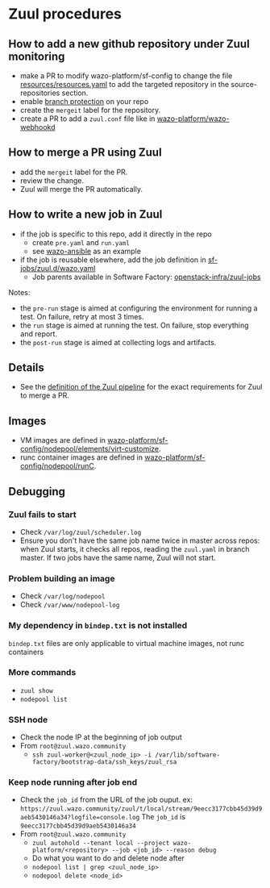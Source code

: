 # Zuul procedures

## How to add a new github repository under Zuul monitoring

- make a PR to modify wazo-platform/sf-config to change the file
  [resources/resources.yaml](https://github.com/wazo-platform/sf-config/blob/master/resources/resources.yaml) to add the targeted repository in the
  source-repositories section.
- enable [branch protection](https://zuul.wazo.community/docs/user/zuul_user.html#zuul-github-branch-protection) on your repo
- create the `mergeit` label for the repository.
- create a PR to add a `zuul.conf` file like in [wazo-platform/wazo-webhookd](https://github.com/wazo-platform/wazo-webhookd/blob/master/zuul.yaml)

## How to merge a PR using Zuul

- add the `mergeit` label for the PR.
- review the change.
- Zuul will merge the PR automatically.

## How to write a new job in Zuul

- if the job is specific to this repo, add it directly in the repo
  - create `pre.yaml` and `run.yaml`
  - see [wazo-ansible](https://github.com/wazo-platform/wazo-ansible) as an example
- if the job is reusable elsewhere, add the job definition in [sf-jobs/zuul.d/wazo.yaml](https://github.com/wazo-platform/sf-jobs/blob/master/zuul.d/wazo.yaml)
  - Job parents available in Software Factory: [openstack-infra/zuul-jobs](https://github.com/openstack-infra/zuul-jobs/tree/master/roles)

Notes:

- the `pre-run` stage is aimed at configuring the environment for running a test. On failure, retry at most 3 times.
- the `run` stage is aimed at running the test. On failure, stop everything and report.
- the `post-run` stage is aimed at collecting logs and artifacts.

## Details

- See the [definition of the Zuul pipeline](https://github.com/wazo-platform/sf-config/blob/master/zuul.d/_pipelines.yaml#L46-L56) for the exact requirements for Zuul to merge a PR.

## Images

- VM images are defined in [wazo-platform/sf-config/nodepool/elements/virt-customize](https://github.com/wazo-platform/sf-config/tree/master/nodepool/elements/virt-customize).
- runc container images are defined in [wazo-platform/sf-config/nodepool/runC](https://github.com/wazo-platform/sf-config/tree/master/nodepool/runC).

## Debugging

### Zuul fails to start

* Check `/var/log/zuul/scheduler.log`
* Ensure you don't have the same job name twice in master across repos: when Zuul starts, it checks all repos, reading the `zuul.yaml` in branch master. If two jobs have the same name, Zuul will not start.

### Problem building an image

* Check `/var/log/nodepool`
* Check `/var/www/nodepool-log`

### My dependency in `bindep.txt` is not installed

`bindep.txt` files are only applicable to virtual machine images, not runc containers

### More commands

* `zuul show`
* `nodepool list`

### SSH node
* Check the node IP at the beginning of job output
* From `root@zuul.wazo.community`
    * `ssh zuul-worker@<zuul_node_ip> -i /var/lib/software-factory/bootstrap-data/ssh_keys/zuul_rsa`

### Keep node running after job end
* Check the `job_id` from the URL of the job ouput.
    ex: `https://zuul.wazo.community/zuul/t/local/stream/9eecc3177cbb45d39d9aeb5430146a34?logfile=console.log`
        The `job_id` is `9eecc3177cbb45d39d9aeb5430146a34`
* From `root@zuul.wazo.community`
    * `zuul autohold --tenant local --project wazo-platform/<repository> --job <job_id> --reason debug`
    * Do what you want to do and delete node after
    * `nodepool list | grep <zuul_node_ip>`
    * `nodepool delete <node_id>`
